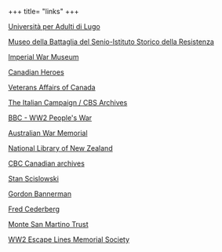 +++
title= "links"
+++

[Università per Adulti di Lugo](http://www.unilugo.it/  "Unilugo")
  
[Museo della Battaglia del Senio-Istituto Storico della Resistenza](http://www.istoricora.it/ "Istituto Storico")
  
[Imperial War Museum](http://www.iwm.org.uk/)

[Canadian Heroes](http://cdnheroes.ca/)

[Veterans Affairs of Canada](http://www.vac-acc.gc.ca/general/)

[The Italian Campaign / CBS Archives](http://archives.cbc.ca/war_conflict/second_world_war/topics/1471-9856/)

[BBC - WW2 People's War](http://www.bbc.co.uk/ww2peopleswar/)

[Australian War Memorial](http://cas.awm.gov.au/film/F02063/)

[National Library of New Zealand](http://www.natlib.govt.nz/en/using/2atl.html)

[CBC Canadian archives](http://archives.cbc.ca/300c.asp?id=1-71-103)

[Stan Scislowski](http://carol_fus.tripod.com/army_hero_meetstan.html)

[Gordon Bannerman](http://gordiebannerman.com/)

[Fred Cederberg](http://www.capebretonmilitaryhistory.com/collections/personal-profile-collections/cederberg-john-frederic-fred/)

[Monte San Martino Trust](https://msmtrust.org.uk)

[WW2 Escape Lines Memorial Society](https://ww2escapelines.co.uk/)
